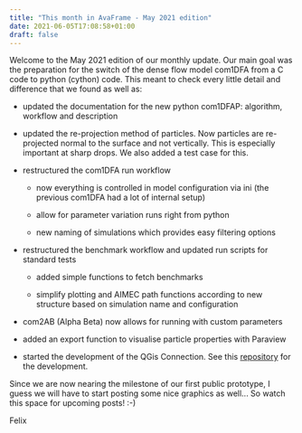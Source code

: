 ```yaml
---
title: "This month in AvaFrame - May 2021 edition"
date: 2021-06-05T17:08:58+01:00
draft: false
---
```


Welcome to the May 2021 edition of our monthly update. Our main goal was the
preparation for the switch of the dense flow model com1DFA from a C code to
python (cython) code. This meant to check every little detail and difference that
we found as well as:

+ updated the documentation for the new python com1DFAP: algorithm, workflow and description
  
+ updated the re-projection method of particles. Now particles are re-projected
  normal to the surface and not vertically. This is especially important at
  sharp drops. We also added a test case for this.  

+ restructured the com1DFA run workflow 

  - now everything is controlled in model configuration via ini (the previous
    com1DFA had a lot of internal setup)
  
  - allow for parameter variation runs right from python

  - new naming of simulations which provides easy filtering options

+ restructured the benchmark workflow and updated run scripts for standard tests 

  - added simple functions to fetch benchmarks

  - simplify plotting and AIMEC path functions according to new structure based 
  on simulation name and configuration

+ com2AB (Alpha Beta) now allows for running with custom parameters

+ added an export function to visualise particle properties with Paraview

+ started the development of the QGis Connection. See this
  [repository](https://github.com/avaframe/QGisAF) for the development. 

Since we are now nearing the milestone of our first public prototype, I guess we
will have to start posting some nice graphics as well... So watch this space for
upcoming posts! :-) 

Felix
